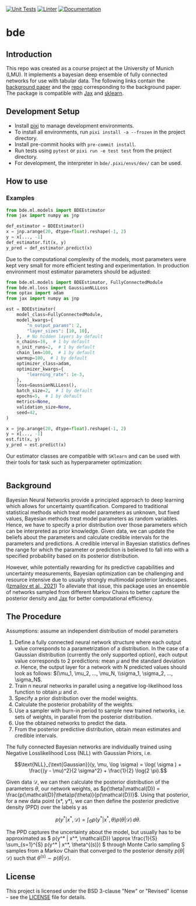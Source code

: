 [![Unit Tests](https://github.com/applied-ml-bde/bde/actions/workflows/python-app.yml/badge.svg)](https://github.com/applied-ml-bde/bde/actions/workflows/python-app.yml)
[![Linter](https://github.com/applied-ml-bde/bde/actions/workflows/lint.yml/badge.svg)](https://github.com/applied-ml-bde/bde/actions/workflows/lint.yml)
[![Documentation](https://github.com/applied-ml-bde/bde/actions/workflows/deploy-gh-pages.yml/badge.svg)](https://github.com/applied-ml-bde/bde/actions/workflows/deploy-gh-pages.yml)
# bde

## Introduction


This repo was created as a course project at the University of Munich
(LMU). It implements a bayesian deep ensemble of fully connected 
networks for use with tabular data.
The following links contain the [background paper](https://arxiv.org/abs/2402.01484 )
and the [repo](https://github.com/EmanuelSommer/bnn_connecting_the_dots) corresponding to the background paper. 
The package is compatible with [Jax](https://jax.readthedocs.io/en/latest/quickstart.html) and [sklearn](https://scikit-learn.org/stable/index.html).


## Development Setup

- Install [pixi](https://pixi.sh/latest/#installation) to manage development environments.
- To install all environments, run `pixi install -a --frozen` in the project directory.
- Install pre-commit hooks with `pre-commit install`.
- Run tests using `pytest` or `pixi run -e test test` from the project directory.
- For development, the interpreter in `bde/.pixi/envs/dev/` can be used.

## How to use

### Examples

[]("" "ADD: intro")

```python
from bde.ml.models import BDEEstimator
from jax import numpy as jnp

def_estimator = BDEEstimator()
x = jnp.arange(20, dtype=float).reshape(-1, 2)
y = x[..., -1]
def_estimator.fit(x, y)
y_pred = def_estimator.predict(x)
```

Due to the computational complexity of the models, most parameters were kept very small
for more efficient testing and experimentation.
In production environment most estimator parameters should be adjusted:

```python
from bde.ml.models import BDEEstimator, FullyConnectedModule
from bde.ml.loss import GaussianNLLLoss
from optax import adam
from jax import numpy as jnp

est = BDEEstimator(
    model_class=FullyConnectedModule,
    model_kwargs={
        "n_output_params": 2,
        "layer_sizes": [10, 10],
    },  # No hidden layers by default
    n_chains=10,  # 1 by default
    n_init_runs=2,  # 1 by default
    chain_len=100,  # 1 by default
    warmup=100,  # 1 by default
    optimizer_class=adam,
    optimizer_kwargs={
        "learning_rate": 1e-3,
    },
    loss=GaussianNLLLoss(),
    batch_size=2,  # 1 by default
    epochs=5,  # 1 by default
    metrics=None,
    validation_size=None,
    seed=42,
)

x = jnp.arange(20, dtype=float).reshape(-1, 2)
y = x[..., -1]
est.fit(x, y)
y_pred = est.predict(x)
```

Our estimator classes are compatible with `SKlearn` and can be used with their tools
for task such as hyperparameter optimization:

```python

```
[]("" "ADD: an example of using grid-search with `BDEEstimator`")

## Background
Bayesian Neural Networks provide a principled approach to deep learning 
which allows for uncertainty quantification. Compared to traditional
statistical methods which treat model parameters as unknown, but fixed
values, Bayesian methods treat model parameters as random
variables. Hence, we have to specify a prior distribution over those
parameters which can be interpreted as prior knowledge. Given data,
we can update the beliefs about the parameters and calculate credible
intervals for the parameters and predictions. A credible interval in 
Bayesian statistics defines the range for which the parameter or prediction is 
believed to fall into with a specified probability based on its posterior distribution. 

However, while potentially rewarding for its predictive capabilities and uncertainty
measurements, Bayesian optimization can be challenging and resource intensive due to 
usually strongly multimodal posterior landscapes.
([Izmailov et al., 2021](https://proceedings.mlr.press/v139/izmailov21a.html))
To alleviate that issue, this package uses an ensemble of networks sampled from different Markov
Chains to better capture the posterior density and [Jax](https://jax.readthedocs.io/en/latest/quickstart.html) for better computational efficiency.

## The Procedure
Assumptions: assume an independent distribution of model parameters
1. Define a fully connected neural network structure where each output value corresponds to a parametrization of a distribution. 
   In the case of a Gaussian distribution (currently the only supported option), each output value corresponds to 2 predictions:
   mean $\mu$ and the standard deviation $\sigma$. Hence, the output layer for a network with N predicted values should look as follows: $(\mu_1, \mu_2, ..., \mu_N, \\sigma_1, \sigma_2, ..., \sigma_N$.
3. Train n neural networks in parallel using a
negative log-likelihood loss function to obtain $\mu$
and $\sigma$.
4. Specify a prior distribution over the model weights.
5. Calculate the posterior probability of the weights.
6. Use a sampler with burn-in period to sample new trained networks, 
i.e. sets of weights, in parallel from the posterior distribution.
7. Use the obtained networks to predict the data.
8. From the posterior predictive distribution, obtain mean estimates
and credible intervals.

 <!--
The fully connected Bayesian networks are individually trained using 
Negative Losslikelihood Loss (NLL) with either Gaussian or Laplace Priors, i.e.
```math
\text{NLL}_{\text{Gaussian}}(y, \mu, \log \sigma) = \log( \sigma ) + \frac{(y - \mu)^2}{2 \sigma^2} + \frac{1}{2} \log(2 \pi)
```
or
```math
\text{NLL}_{\text{Laplace}}(y, \mu, b) = \log(2b) + \frac{|y - \mu|}{b}
.
```
-->
The fully connected Bayesian networks are individually trained using 
Negative Losslikelihood Loss (NLL) with Gaussian Priors, i.e.
```math
\text{NLL}_{\text{Gaussian}}(y, \mu, \log \sigma) = \log( \sigma ) + \frac{(y - \mu)^2}{2 \sigma^2} + \frac{1}{2} \log(2 \pi).
```

Given data $\mathcal{D}$, we can then calculate the posterior distribution of the 
parameters $\theta$, our network weights, as 
$p(\theta|\mathcal{D}) = \frac{p(\mathcal{D}|\theta)p(\theta)}{p(\mathcal{D})}$.
Using that posterior, for a new data point (x*, y*), we can then define the posterior 
predictive density (PPD) over the labels y as 
```math
p(y^* | x^*, \mathcal{D}) = \int_{\Theta} p(y^* | x^*, \theta) p(\theta | \mathcal{D}) \, d\theta.
```
The PPD captures the uncertainty about the model, but usually has to be approximated as
$`
p(y^* | x^*, \mathcal{D}) \approx \frac{1}{S} \sum_{s=1}^{S} p(y^* | x^*, \theta^{(s)})
`$
through Monte Carlo sampling S samples from a Markov Chain that converged 
to the posterior density $p(\theta|\mathcal{D})$ such that
$\theta^{(s)} \sim p(\theta | \mathcal{D})$. 


## License

This project is licensed under the BSD 3-clause "New" or "Revised" license - see the [LICENSE](LICENSE) file for details.
